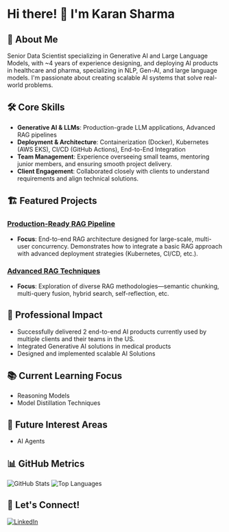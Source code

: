 # Hi there! 👋 I'm Karan Sharma

## 🤖 About Me
Senior Data Scientist specializing in Generative AI and Large Language Models, with ~4 years of experience designing, and deploying AI products in healthcare and pharma, specializing in NLP, Gen-AI, and large language models. I'm passionate about creating scalable AI systems that solve real-world problems. 

## 🛠️ Core Skills
- **Generative AI & LLMs**: Production-grade LLM applications, Advanced RAG pipelines
- **Deployment & Architecture**: Containerization (Docker), Kubernetes (AWS EKS), CI/CD (GitHub Actions), End-to-End Integration
- **Team Management**: Experience overseeing small teams, mentoring junior members, and ensuring smooth project delivery.
- **Client Engagement**: Collaborated closely with clients to understand requirements and align technical solutions.

## 🏗️ Featured Projects
### [Production-Ready RAG Pipeline](https://github.com/KaranSharma18/Production-ready-RAG-pipeline-with-Deployment)
- **Focus**: End-to-end RAG architecture designed for large-scale, multi-user concurrency. Demonstrates how to integrate a basic RAG approach with advanced deployment strategies (Kubernetes, CI/CD, etc.).

### [Advanced RAG Techniques](https://github.com/KaranSharma18/Depth_and_Breadth_of_rag_techniques)
- **Focus**: Exploration of diverse RAG methodologies—semantic chunking, multi-query fusion, hybrid search, self-reflection, etc.

## 🚀 Professional Impact
- Successfully delivered 2 end-to-end AI products currently used by multiple clients and their teams in the US.
- Integrated Generative AI solutions in medical products
- Designed and implemented scalable AI Solutions

## 📚 Current Learning Focus
- Reasoning Models
- Model Distillation Techniques

## 🔭 Future Interest Areas
- AI Agents

## 📊 GitHub Metrics
![GitHub Stats](https://github-readme-stats.vercel.app/api?username=KaranSharma18&show_icons=true&theme=radical)
![Top Languages](https://github-readme-stats.vercel.app/api/top-langs/?username=KaranSharma18&layout=compact&theme=radical)

## 🤝 Let's Connect!
[![LinkedIn](https://img.shields.io/badge/LinkedIn-0077B5?style=for-the-badge&logo=linkedin&logoColor=white)](https://www.linkedin.com/in/karansharma18/)
